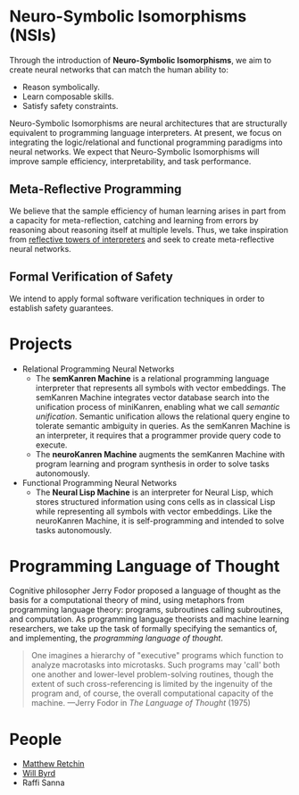 # Neuro-Symbolic Isomorphisms (NSIs)

Through the introduction of **Neuro-Symbolic Isomorphisms**, we aim to create neural networks that can match the human ability to:
- Reason symbolically.
- Learn composable skills.
- Satisfy safety constraints.

Neuro-Symbolic Isomorphisms are neural architectures that are structurally equivalent to programming language interpreters. At present, we focus on integrating the logic/relational and functional programming paradigms into neural networks. We expect that Neuro-Symbolic Isomorphisms will improve sample efficiency, interpretability, and task performance.

## Meta-Reflective Programming

We believe that the sample efficiency of human learning arises in part from a capacity for meta-reflection, catching and learning from errors by reasoning about reasoning itself at multiple levels. Thus, we take inspiration from [reflective towers of interpreters](https://blog.sigplan.org/2021/08/12/reflective-towers-of-interpreters/) and seek to create meta-reflective neural networks.

## Formal Verification of Safety

We intend to apply formal software verification techniques in order to establish safety guarantees.

# Projects
- Relational Programming Neural Networks
  - The **semKanren Machine** is a relational programming language interpreter that represents all symbols with vector embeddings. The semKanren Machine integrates vector database search into the unification process of miniKanren, enabling what we call *semantic unification*. Semantic unification allows the relational query engine to tolerate semantic ambiguity in queries. As the semKanren Machine is an interpreter, it requires that a programmer provide query code to execute.
  - The **neuroKanren Machine** augments the semKanren Machine with program learning and program synthesis in order to solve tasks autonomously.
- Functional Programming Neural Networks
  - The **Neural Lisp Machine** is an interpreter for Neural Lisp, which stores structured information using cons cells as in classical Lisp while representing all symbols with vector embeddings. Like the neuroKanren Machine, it is self-programming and intended to solve tasks autonomously.

# Programming Language of Thought

Cognitive philosopher Jerry Fodor proposed a language of thought as the basis for a computational theory of mind, using metaphors from programming language theory: programs, subroutines calling subroutines, and computation. As programming language theorists and machine learning researchers, we take up the task of formally specifying the semantics of, and implementing, the *programming language of thought*.

> One imagines a hierarchy of "executive" programs which function to analyze macrotasks into microtasks. Such programs may 'call' both one another and lower-level problem-solving routines, though the extent of such cross-referencing is limited by the ingenuity of the program and, of course, the overall computational capacity of the machine. —Jerry Fodor in *The Language of Thought* (1975)

# People
- [Matthew Retchin](https://mhr.ai)
- [Will Byrd](http://webyrd.net/)
- Raffi Sanna
